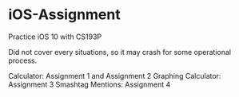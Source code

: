 # iOS-Assignment
Practice iOS 10 with CS193P

Did not cover every situations, so it may crash for some operational process. 


Calculator: Assignment 1 and Assignment 2
Graphing Calculator: Assignment 3
Smashtag Mentions: Assignment 4
